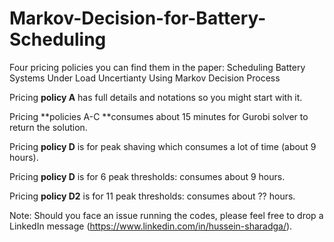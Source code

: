 # Markov-Decision-for-Battery-Scheduling

Four pricing policies you can find them in the paper: Scheduling Battery Systems Under Load Uncertianty Using Markov Decision Process 



Pricing **policy A** has  full details and notations so you might start with it.

Pricing **policies A-C **consumes about 15 minutes for Gurobi solver to return the solution.

Pricing **policy D** is for peak shaving which consumes a lot of time (about 9 hours).



Pricing **policy D** is for 6 peak thresholds:  consumes about 9 hours.

Pricing **policy D2** is for 11 peak thresholds:  consumes about ?? hours.



Note: Should you face an issue running the codes, please feel free to drop a LinkedIn message (https://www.linkedin.com/in/hussein-sharadga/).
